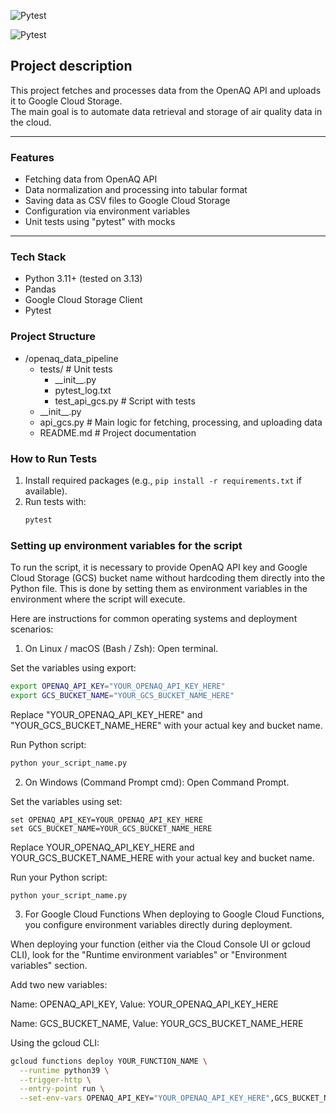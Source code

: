 ![Pytest](https://img.shields.io/badge/project_status-completed/closed-darkgreen)

![Pytest](https://img.shields.io/badge/tests-completed/passed-darkgreen)

## **Project description**

This project fetches and processes data from the OpenAQ API and uploads it to Google Cloud Storage.  
The main goal is to automate data retrieval and storage of air quality data in the cloud.

---

### Features

- Fetching data from OpenAQ API
- Data normalization and processing into tabular format
- Saving data as CSV files to Google Cloud Storage
- Configuration via environment variables
- Unit tests using "pytest" with mocks

---

### Tech Stack

- Python 3.11+ (tested on 3.13)
- Pandas
- Google Cloud Storage Client
- Pytest


### Project Structure

- /openaq_data_pipeline
  - tests/                # Unit tests
    - \_\_init__.py
    - pytest_log.txt
    - test_api_gcs.py     # Script with tests
  - \_\_init__.py
  - api_gcs.py            # Main logic for fetching, processing, and uploading data
  - README.md             # Project documentation


### How to Run Tests

1. Install required packages (e.g., `pip install -r requirements.txt` if available).
2. Run tests with:
   ```bash
   pytest
   
### Setting up environment variables for the script
To run the script, it is necessary to provide OpenAQ API key and Google Cloud Storage (GCS) bucket name without hardcoding them directly into the Python file. This is done by setting them as environment variables in the environment where the script will execute.

Here are instructions for common operating systems and deployment scenarios:

1. On Linux / macOS (Bash / Zsh):
Open terminal.

Set the variables using export:

```bash
export OPENAQ_API_KEY="YOUR_OPENAQ_API_KEY_HERE"
export GCS_BUCKET_NAME="YOUR_GCS_BUCKET_NAME_HERE"
```

Replace "YOUR_OPENAQ_API_KEY_HERE" and "YOUR_GCS_BUCKET_NAME_HERE" with your actual key and bucket name.

Run Python script:

```bash
python your_script_name.py
```

2. On Windows (Command Prompt cmd):
Open Command Prompt.

Set the variables using set:

```dos
set OPENAQ_API_KEY=YOUR_OPENAQ_API_KEY_HERE
set GCS_BUCKET_NAME=YOUR_GCS_BUCKET_NAME_HERE
```

Replace YOUR_OPENAQ_API_KEY_HERE and YOUR_GCS_BUCKET_NAME_HERE with your actual key and bucket name.

Run your Python script:

```dos
python your_script_name.py
```

3. For Google Cloud Functions
When deploying to Google Cloud Functions, you configure environment variables directly during deployment.

When deploying your function (either via the Cloud Console UI or gcloud CLI), look for the "Runtime environment variables" or "Environment variables" section.

Add two new variables:

Name: OPENAQ_API_KEY, Value: YOUR_OPENAQ_API_KEY_HERE

Name: GCS_BUCKET_NAME, Value: YOUR_GCS_BUCKET_NAME_HERE

Using the gcloud CLI:

```bash
gcloud functions deploy YOUR_FUNCTION_NAME \
  --runtime python39 \
  --trigger-http \
  --entry-point run \
  --set-env-vars OPENAQ_API_KEY="YOUR_OPENAQ_API_KEY_HERE",GCS_BUCKET_NAME="YOUR_GCS_BUCKET_NAME_HERE" \
```
